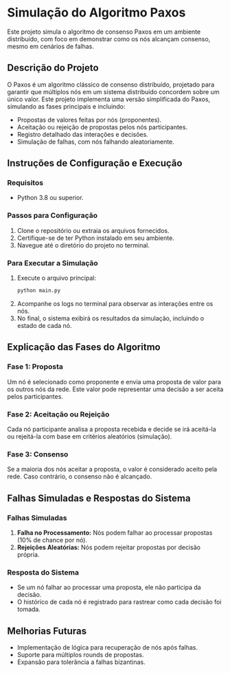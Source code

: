 
# Simulação do Algoritmo Paxos 

Este projeto simula o algoritmo de consenso Paxos em um ambiente distribuído, com foco em demonstrar como os nós alcançam consenso, mesmo em cenários de falhas.

## Descrição do Projeto
O Paxos é um algoritmo clássico de consenso distribuído, projetado para garantir que múltiplos nós em um sistema distribuído concordem sobre um único valor. Este projeto implementa uma versão simplificada do Paxos, simulando as fases principais e incluindo:

- Propostas de valores feitas por nós (proponentes).
- Aceitação ou rejeição de propostas pelos nós participantes.
- Registro detalhado das interações e decisões.
- Simulação de falhas, com nós falhando aleatoriamente.

## Instruções de Configuração e Execução
### Requisitos
- Python 3.8 ou superior.

### Passos para Configuração
1. Clone o repositório ou extraia os arquivos fornecidos.
2. Certifique-se de ter Python instalado em seu ambiente.
3. Navegue até o diretório do projeto no terminal.

### Para Executar a Simulação
1. Execute o arquivo principal:
   ```bash
   python main.py
   ```
2. Acompanhe os logs no terminal para observar as interações entre os nós.
3. No final, o sistema exibirá os resultados da simulação, incluindo o estado de cada nó.

## Explicação das Fases do Algoritmo
### Fase 1: Proposta
Um nó é selecionado como proponente e envia uma proposta de valor para os outros nós da rede. Este valor pode representar uma decisão a ser aceita pelos participantes.

### Fase 2: Aceitação ou Rejeição
Cada nó participante analisa a proposta recebida e decide se irá aceitá-la ou rejeitá-la com base em critérios aleatórios (simulação).

### Fase 3: Consenso
Se a maioria dos nós aceitar a proposta, o valor é considerado aceito pela rede. Caso contrário, o consenso não é alcançado.

## Falhas Simuladas e Respostas do Sistema
### Falhas Simuladas
1. **Falha no Processamento:** Nós podem falhar ao processar propostas (10% de chance por nó).
2. **Rejeições Aleatórias:** Nós podem rejeitar propostas por decisão própria.

### Resposta do Sistema
- Se um nó falhar ao processar uma proposta, ele não participa da decisão.
- O histórico de cada nó é registrado para rastrear como cada decisão foi tomada.

## Melhorias Futuras
- Implementação de lógica para recuperação de nós após falhas.
- Suporte para múltiplos rounds de propostas.
- Expansão para tolerância a falhas bizantinas.
